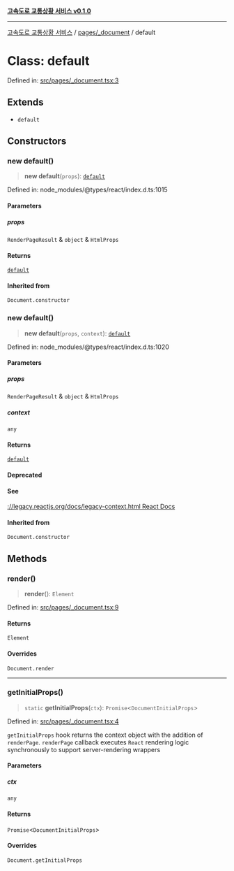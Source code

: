 [**고속도로 교통상황 서비스 v0.1.0**](../../../README.md)

***

[고속도로 교통상황 서비스](../../../modules.md) / [pages/\_document](../README.md) / default

# Class: default

Defined in: [src/pages/\_document.tsx:3](https://github.com/ksheyon123/road-status-preview/blob/d56258a23fae54155a9cd30000ae39fff6269a67/src/pages/_document.tsx#L3)

## Extends

- `default`

## Constructors

### new default()

> **new default**(`props`): [`default`](default.md)

Defined in: node\_modules/@types/react/index.d.ts:1015

#### Parameters

##### props

`RenderPageResult` & `object` & `HtmlProps`

#### Returns

[`default`](default.md)

#### Inherited from

`Document.constructor`

### new default()

> **new default**(`props`, `context`): [`default`](default.md)

Defined in: node\_modules/@types/react/index.d.ts:1020

#### Parameters

##### props

`RenderPageResult` & `object` & `HtmlProps`

##### context

`any`

#### Returns

[`default`](default.md)

#### Deprecated

#### See

[://legacy.reactjs.org/docs/legacy-context.html React Docs](../../../https/README.md)

#### Inherited from

`Document.constructor`

## Methods

### render()

> **render**(): `Element`

Defined in: [src/pages/\_document.tsx:9](https://github.com/ksheyon123/road-status-preview/blob/d56258a23fae54155a9cd30000ae39fff6269a67/src/pages/_document.tsx#L9)

#### Returns

`Element`

#### Overrides

`Document.render`

***

### getInitialProps()

> `static` **getInitialProps**(`ctx`): `Promise`\<`DocumentInitialProps`\>

Defined in: [src/pages/\_document.tsx:4](https://github.com/ksheyon123/road-status-preview/blob/d56258a23fae54155a9cd30000ae39fff6269a67/src/pages/_document.tsx#L4)

`getInitialProps` hook returns the context object with the addition of `renderPage`.
`renderPage` callback executes `React` rendering logic synchronously to support server-rendering wrappers

#### Parameters

##### ctx

`any`

#### Returns

`Promise`\<`DocumentInitialProps`\>

#### Overrides

`Document.getInitialProps`
